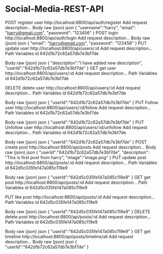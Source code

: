 ﻿# Social-Media-REST-API
 
POST
register user
http://localhost:8800/api/auth/register
Add request description…
Body
raw (json)
json
{
    "username":"harry",
    "email": "harry@gmail.com",
    "password": "123456"
}
POST
login
http://localhost:8800/api/auth/login
Add request description…
Body
raw (json)
json
{
    "email": "harry@gmail.com",
    "password": "123456"
}
PUT
update user
http://localhost:8800/api/users/:id
Add request description…
Path Variables
id
642d1b72c62a57db7e3bf7de

Body
raw (json)
json
{
    "description":"I have added new description",
    "userId":"642d1b72c62a57db7e3bf7de"
}
GET
get user
http://localhost:8800/api/users/:id
Add request description…
Path Variables
id
642d1b72c62a57db7e3bf7de

DELETE
delete user
http://localhost:8800/api/users/:id
Add request description…
Path Variables
id
642d1b72c62a57db7e3bf7de

Body
raw (json)
json
{
    "userId":"642d1b72c62a57db7e3bf7de"
}
PUT
Follow user
http://localhost:8800/api/users/:id/follow
Add request description…
Path Variables
id
642d1b72c62a57db7e3bf7de

Body
raw (json)
json
{
    "userId":"642d1b72c62a57db7e3bf7de"
}
PUT
Unfollow user
http://localhost:8800/api/users/:id/unfollow
Add request description…
Path Variables
id
642d1b72c62a57db7e3bf7de

Body
raw (json)
json
{
    "userId":"642d1b72c62a57db7e3bf7de"
}
POST
create post
http://localhost:8800/api/posts
Add request description…
Body
raw (json)
json
{
    "userId":"642d1b72c62a57db7e3bf7de",
    "description": "This is first post from harry",
    "image":"image.png"
}
PUT
update post
http://localhost:8800/api/posts/:id
Add request description…
Path Variables
id
642d5c035fe147a085c119e9

Body
raw (json)
json
{
    "userId":"642d5c035fe147a085c119e9"
}
GET
get post
http://localhost:8800/api/posts/:id
Add request description…
Path Variables
id
642d5c035fe147a085c119e9

PUT
like post
http://localhost:8800/api/posts/:id
Add request description…
Path Variables
id
642d5c035fe147a085c119e9

Body
raw (json)
json
{
    "userId":"642d5c035fe147a085c119e9"
}
DELETE
delete post
http://localhost:8800/api/posts/:id
Add request description…
Path Variables
id
642d5c035fe147a085c119e9

Body
raw (json)
json
{
    "userId":"642d5c035fe147a085c119e9"
}
GET
get timeline
http://localhost:8800/api/posts/timeline/all
Add request description…
Body
raw (json)
json
{
    "userId":"642d1b72c62a57db7e3bf7de"
}
